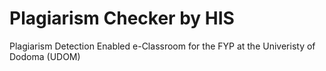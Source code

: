 # Plagiarism Checker by HIS
Plagiarism Detection Enabled e-Classroom for the FYP at the Univeristy of Dodoma (UDOM)

